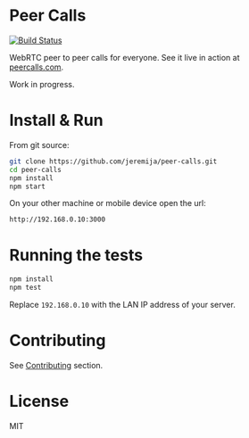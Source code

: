 # Peer Calls

[![Build Status](https://travis-ci.org/jeremija/peer-calls.svg?branch=master)](https://travis-ci.org/jeremija/peer-calls)

WebRTC peer to peer calls for everyone. See it live in action at
[peercalls.com](https://peercalls.com).

Work in progress.

# Install & Run

From git source:

```bash
git clone https://github.com/jeremija/peer-calls.git
cd peer-calls
npm install
npm start
```

On your other machine or mobile device open the url:

```bash
http://192.168.0.10:3000
```

# Running the tests

```bash
npm install
npm test
```

Replace `192.168.0.10` with the LAN IP address of your server.

# Contributing

See [Contributing](CONTRIBUTING.md) section.

# License

MIT
